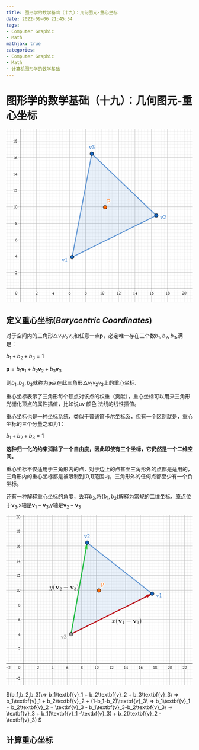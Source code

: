 ```yaml
---
title: 图形学的数学基础（十九）：几何图元-重心坐标
date: 2022-09-06 21:45:54
tags:
- Computer Graphic
- Math
mathjax: true
categories:
- Computer Graphic
- Math
- 计算机图形学的数学基础
---
```


# 图形学的数学基础（十九）：几何图元-重心坐标

![重心坐标](图形学的数学基础（十九）：几何图元-重心坐标/1.jpg)


## 定义重心坐标($Barycentric\;Coordinates$)
对于空间内的三角形$\triangle{v_1v_2v_3}$和任意一点$\textbf{p}$，必定唯一存在三个数$b_1,b_2,b_3$,满足：

$b_1+b_2+b_3 = 1$

$\textbf{p} = b_1\textbf{v}_1 + b_2\textbf{v}_2+ b_3\textbf{v}_3$

则$b_1,b_2,b_3$就称为$\textbf{p}$点在此三角形$\triangle{v_1v_2v_3}$上的重心坐标.

重心坐标表示了三角形每个顶点对该点的权重（贡献），重心坐标可以用来三角形光栅化顶点的属性插值，比如说uv 颜色 法线的线性插值。

重心坐标也是一种坐标系统，类似于普通笛卡尔坐标系，但有一个区别就是，重心坐标的三个分量之和为1：

$b_1 + b_2 + b_3 = 1$

**这种归一化的约束消除了一个自由度，因此即使有三个坐标，它仍然是一个二维空间。**

重心坐标不仅适用于三角形内的点，对于边上的点甚至三角形外的点都是适用的，三角形内的重心坐标都是被限制到[0,1]范围内，三角形外的任何点都至少有一个负坐标。

还有一种解释重心坐标的角度，丢弃$b_3$,将$(b_1,b_2)$解释为常规的二维坐标，原点位于$\textbf{v}_3$,x轴是$\textbf{v}_1-\textbf{v}_3$,y轴是$\textbf{v}_2-\textbf{v}_3$

![重心坐标的几何意义](图形学的数学基础（十九）：几何图元-重心坐标/2.jpg)

$(b_1,b_2,b_3)\\=> b_1\textbf{v}_1 + b_2\textbf{v}_2 + b_3\textbf{v}_3\\
=> b_1\textbf{v}_1 + b_2\textbf{v}_2 + (1-b_1-b_2)\textbf{v}_3\\
=> b_1\textbf{v}_1 + b_2\textbf{v}_2 + \textbf{v}_3 - b_1\textbf{v}_3-b_2\textbf{v}_3\\
=> \textbf{v}_3 + b_1(\textbf{v}_1 -\textbf{v}_3) + b_2(\textbf{v}_2 - \textbf{v}_3)
$

## 计算重心坐标

